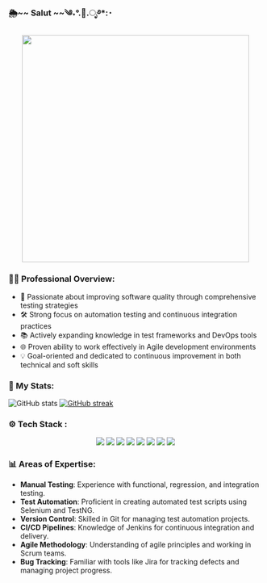 ### 🌦️~~ Salut ~~༄˖°.🍂.ೃ࿔*:･
<div id="header" align="center">
   <img src="https://i.pinimg.com/originals/8e/14/55/8e145599d4847e339828787162952035.gif" width="450" height"150"/>
</div>

### 👨‍💼 Professional Overview:
- 🎯 Passionate about improving software quality through comprehensive testing strategies
- 🛠 Strong focus on automation testing and continuous integration practices
- 📚 Actively expanding knowledge in test frameworks and DevOps tools
- 🌐 Proven ability to work effectively in Agile development environments
- 💡 Goal-oriented and dedicated to continuous improvement in both technical and soft skills

### 🚀 My Stats:


![GitHub stats](https://github-readme-stats.vercel.app/api?username=Makurea&show_icons=true&theme=transparent)
[![GitHub streak](https://github-readme-streak-stats.herokuapp.com?user=Makurea&theme=default)](https://git.io/streak-stats)


### ⚙️ Tech Stack :
<div align="center">
  <img src="https://img.shields.io/badge/Java-007396?style=for-the-badge&logo=java&logoColor=white"/>
  <img src="https://img.shields.io/badge/Selenium-43B02A?style=for-the-badge&logo=selenium&logoColor=white"/>
  <img src="https://img.shields.io/badge/TestNG-FF5733?style=for-the-badge&logo=testng&logoColor=white"/>
  <img src="https://img.shields.io/badge/JUnit-25A162?style=for-the-badge&logo=junit5&logoColor=white"/>
  <img src="https://img.shields.io/badge/Gradle-02303A?style=for-the-badge&logo=gradle&logoColor=white"/>
  <img src="https://img.shields.io/badge/Jenkins-D24939?style=for-the-badge&logo=jenkins&logoColor=white"/>
  <img src="https://img.shields.io/badge/Git-F05032?style=for-the-badge&logo=git&logoColor=white"/>
  <img src="https://img.shields.io/badge/Maven-C71A36?style=for-the-badge&logo=apache-maven&logoColor=white"/>
</div>

### 📊 Areas of Expertise:
- **Manual Testing**: Experience with functional, regression, and integration testing.
- **Test Automation**: Proficient in creating automated test scripts using Selenium and TestNG.
- **Version Control**: Skilled in Git for managing test automation projects.
- **CI/CD Pipelines**: Knowledge of Jenkins for continuous integration and delivery.
- **Agile Methodology**: Understanding of agile principles and working in Scrum teams.
- **Bug Tracking**: Familiar with tools like Jira for tracking defects and managing project progress.
